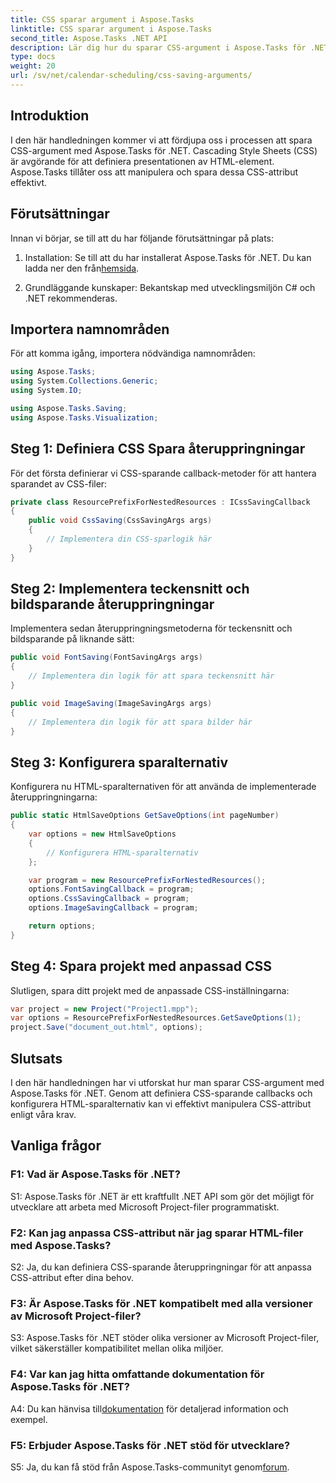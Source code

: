 ```yaml
---
title: CSS sparar argument i Aspose.Tasks
linktitle: CSS sparar argument i Aspose.Tasks
second_title: Aspose.Tasks .NET API
description: Lär dig hur du sparar CSS-argument i Aspose.Tasks för .NET för att anpassa HTML-utdata. Förbättra presentationen med skräddarsydda CSS-inställningar.
type: docs
weight: 20
url: /sv/net/calendar-scheduling/css-saving-arguments/
---
```

## Introduktion

I den här handledningen kommer vi att fördjupa oss i processen att spara CSS-argument med Aspose.Tasks för .NET. Cascading Style Sheets (CSS) är avgörande för att definiera presentationen av HTML-element. Aspose.Tasks tillåter oss att manipulera och spara dessa CSS-attribut effektivt.

## Förutsättningar

Innan vi börjar, se till att du har följande förutsättningar på plats:

1.  Installation: Se till att du har installerat Aspose.Tasks för .NET. Du kan ladda ner den från[hemsida](https://releases.aspose.com/tasks/net/).

2. Grundläggande kunskaper: Bekantskap med utvecklingsmiljön C# och .NET rekommenderas.

## Importera namnområden

För att komma igång, importera nödvändiga namnområden:

```csharp
using Aspose.Tasks;
using System.Collections.Generic;
using System.IO;

using Aspose.Tasks.Saving;
using Aspose.Tasks.Visualization;

```
## Steg 1: Definiera CSS Spara återuppringningar

För det första definierar vi CSS-sparande callback-metoder för att hantera sparandet av CSS-filer:

```csharp
private class ResourcePrefixForNestedResources : ICssSavingCallback
{
    public void CssSaving(CssSavingArgs args)
    {
        // Implementera din CSS-sparlogik här
    }
}
```

## Steg 2: Implementera teckensnitt och bildsparande återuppringningar

Implementera sedan återuppringningsmetoderna för teckensnitt och bildsparande på liknande sätt:

```csharp
public void FontSaving(FontSavingArgs args)
{
    // Implementera din logik för att spara teckensnitt här
}

public void ImageSaving(ImageSavingArgs args)
{
    // Implementera din logik för att spara bilder här
}
```

## Steg 3: Konfigurera sparalternativ

Konfigurera nu HTML-sparalternativen för att använda de implementerade återuppringningarna:

```csharp
public static HtmlSaveOptions GetSaveOptions(int pageNumber)
{
    var options = new HtmlSaveOptions
    {
        // Konfigurera HTML-sparalternativ
    };

    var program = new ResourcePrefixForNestedResources();
    options.FontSavingCallback = program;
    options.CssSavingCallback = program;
    options.ImageSavingCallback = program;

    return options;
}
```

## Steg 4: Spara projekt med anpassad CSS

Slutligen, spara ditt projekt med de anpassade CSS-inställningarna:

```csharp
var project = new Project("Project1.mpp");
var options = ResourcePrefixForNestedResources.GetSaveOptions(1);
project.Save("document_out.html", options);
```

## Slutsats

I den här handledningen har vi utforskat hur man sparar CSS-argument med Aspose.Tasks för .NET. Genom att definiera CSS-sparande callbacks och konfigurera HTML-sparalternativ kan vi effektivt manipulera CSS-attribut enligt våra krav.

## Vanliga frågor

### F1: Vad är Aspose.Tasks för .NET?

S1: Aspose.Tasks för .NET är ett kraftfullt .NET API som gör det möjligt för utvecklare att arbeta med Microsoft Project-filer programmatiskt.

### F2: Kan jag anpassa CSS-attribut när jag sparar HTML-filer med Aspose.Tasks?

S2: Ja, du kan definiera CSS-sparande återuppringningar för att anpassa CSS-attribut efter dina behov.

### F3: Är Aspose.Tasks för .NET kompatibelt med alla versioner av Microsoft Project-filer?

S3: Aspose.Tasks för .NET stöder olika versioner av Microsoft Project-filer, vilket säkerställer kompatibilitet mellan olika miljöer.

### F4: Var kan jag hitta omfattande dokumentation för Aspose.Tasks för .NET?

 A4: Du kan hänvisa till[dokumentation](https://reference.aspose.com/tasks/net/) för detaljerad information och exempel.

### F5: Erbjuder Aspose.Tasks för .NET stöd för utvecklare?

 S5: Ja, du kan få stöd från Aspose.Tasks-communityt genom[forum](https://forum.aspose.com/c/tasks/15).